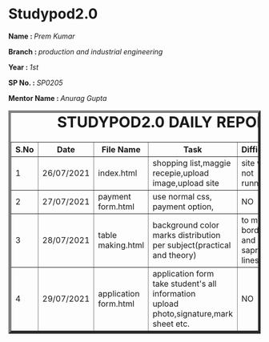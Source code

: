 # Studypod2.0
<body>
     <div>
    <p><b>Name : </b><i>Prem Kumar</i></p>
    <p><b>Branch : </b><i>production and industrial engineering</i></p>
    <p><b>Year : </b><i>1st</i></p>
    <p><b>SP No. : </b><i>SP0205</i></p>
    <p><b>Mentor Name : </b><i>Anurag Gupta</i></p>
</div>
    <div>
    <table border="5">
        <caption style="font-size: 30px;"><b>STUDYPOD2.0 DAILY REPORT</b> </caption>
        <thead>
            <tr>
                <th width="350">S.No</th>
                <th width="350">Date</th>
                <th width="350">File Name</th>
                <th width="350">Task</th>
                <th width="350">Difficulty</th>
                <th width="350">Solution</th>
            </thead>
            <tbody>
                <tr>
                    <td>1</td>
                    <td>26/07/2021</td>
                    <td>index.html</td>
                    <td>shopping list,maggie recepie,upload image,upload site</td>
                    <td>site was not running</td>
                    <td></td>
                </tr>
                <tr>
                    <td>2</td>
                    <td>27/07/2021</td>
                    <td>payment form.html</image></td>
                    <td>use normal css, payment option, </td>
                    <td>NO</td>
                    <td></td>
               </tr>
               <tr>
                   <td>3</td>
                   <td>28/07/2021</td>
                   <td>table making.html</td>
                   <td>background color <br>marks distribution per subject(practical and theory)</td>
                   <td>to make border and saprate lines</td>
                   <td>i get solution by readme file</td>
               </tr>
               <tr>
                <td>4</td>
                <td>29/07/2021</td>
                <td>application form.html</td>
                <td>application form <br>take student's all information <br>upload photo,signature,mark sheet etc.</td>
                <td>NO</td>
                <td></td>
            </tr>
             </tbody>
        </table>
    </div>
</body>
